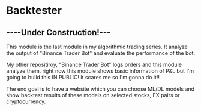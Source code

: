 # Backtester

## ----Under Construction!---


This module is the last module in my algorithmic trading series. It analyze the output of "Binance Trader Bot" and evaluate the performance of the bot.

My other repositiroy, "Binance Trader Bot" logs orders and this module analyze them. right now this module shows basic information of P&L but I'm going to build this IN PUBLIC! it scares me so I'm gonna do it!!

The end goal is to have a website which you can choose ML/DL models and show backtest results of these models on selected stocks, FX pairs or cryptocurrency. 

